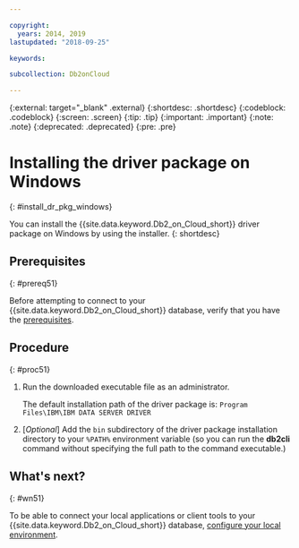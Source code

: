 ```yaml
---

copyright:
  years: 2014, 2019
lastupdated: "2018-09-25"

keywords:

subcollection: Db2onCloud

---
```


<!-- Attribute definitions --> 
{:external: target="_blank" .external}
{:shortdesc: .shortdesc}
{:codeblock: .codeblock}
{:screen: .screen}
{:tip: .tip}
{:important: .important}
{:note: .note}
{:deprecated: .deprecated}
{:pre: .pre}

# Installing the driver package on Windows
{: #install_dr_pkg_windows}

You can install the {{site.data.keyword.Db2_on_Cloud_short}} driver package on Windows by using the installer. 
{: shortdesc}

## Prerequisites
{: #prereq51}

Before attempting to connect to your {{site.data.keyword.Db2_on_Cloud_short}} database, verify that you have the [prerequisites](/docs/services/Db2onCloud/connecting?topic=Db2onCloud-connect_ov#prereqs).

<!-- Download the driver package for your operating system from the web console and install it. -->

## Procedure
{: #proc51}

1. Run the downloaded executable file as an administrator.

   The default installation path of the driver package is: `Program Files\IBM\IBM DATA SERVER DRIVER`
2. [*Optional*] Add the `bin` subdirectory of the driver package installation directory to your `%PATH%` environment variable (so you can run the **db2cli** command without specifying the full path to the command executable.)

## What's next?
{: #wn51}

To be able to connect your local applications or client tools to your {{site.data.keyword.Db2_on_Cloud_short}} database, [configure your local environment](/docs/services/Db2onCloud?topic=Db2onCloud-cfg_loc_env#cfg_loc_env).